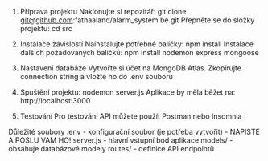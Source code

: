 1. Příprava projektu
Naklonujte si repozitář:
git clone git@github.com:fathaaland/alarm_system.be.git
Přepněte se do složky projektu: cd src

3. Instalace závislostí
Nainstalujte potřebné balíčky: npm install
Instalace dalších požadovaných balíčků: npm install nodemon express mongoose

4. Nastavení databáze Vytvořte si účet na MongoDB Atlas. Zkopírujte connection string a vložte ho do .env souboru

5. Spuštění projektu: nodemon server.js
Aplikace by měla běžet na: http://localhost:3000

6. Testování
Pro testování API můžete použít Postman nebo Insomnia

Důležité soubory
.env - konfigurační soubor (je potřeba vytvořit) - NAPISTE A POSLU VAM HO!
server.js - hlavní vstupní bod aplikace
models/ - obsahuje databázové modely
routes/ - definice API endpointů
